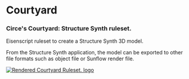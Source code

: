 
# Courtyard

### Circe's Courtyard: Structure Synth ruleset.

Eisenscript ruleset to create a Structure Synth 3D model.

From the Structure Synth application, the model can be exported to other file formats such as object file or Sunflow render file.

[1]: https://www.flickr.com/photos/martinlatter/6321893898/in/set-72157626400775192
[2]: https://farm7.staticflickr.com/6224/6321893898_0bcd27b662_z.jpg
[![Rendered Courtyard Ruleset. logo][2]][1]
